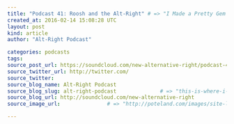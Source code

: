 ```yaml
---
title: "Podcast 41: Roosh and the Alt-Right" # => "I Made a Pretty Gem - Planet.rb"
created_at: 2016-02-14 15:08:28 UTC
layout: post
kind: article
author: "Alt-Right Podcast"

categories: podcasts
tags: 
source_post_url: https://soundcloud.com/new-alternative-right/podcast-41-roosh-and-the-alt-right    # => "http://poteland.com/blog/i-made-a-pretty-gem-planet-dot-rb/"
source_twitter_url: http://twitter.com/
source_twitter: 
source_blog_name: Alt-Right Podcast
source_blog_slug: alt-right-podcast              # => "this-is-where-i-tell-you-stuff"
source_blog_url: http://soundcloud.com/new-alternative-right               # => "http://poteland.com/articles"
source_image_url:               # => "http://poteland.com/images/site-logo.png"

---
```



<!--
   Andy and Colin welcome special guests, Matt Forney and Matt Parrott, to discuss the recent allegations of &quot;rapey-ness&quot; directed at manosphere blogger Roosh V. Among the issues discussed are Europe&#39;s migrant rape crisis, changing sexual relations between men and women caused by technology, the attempt by feminists to widen the definition of &quot;rape&quot; in order to pass more power to the state, and tensions within the Alt-Right.

Running order and show notes are available here:
http://alternative-right.blogspot.com/2016/02/podcast-41-roosh-and-alt-right.html           # => "I’ve been hurting to write this ever since we had the idea of creating a Planet for Cubox..." (Continued)
   alt-right-podcast              # => "this-is-where-i-tell-you-stuff"
   http://soundcloud.com/new-alternative-right               # => "http://poteland.com/articles"
                 # => "http://poteland.com/images/site-logo.png"
Andy and Colin welcome special guests, Matt Forney and Matt Parrott, to discuss the recent allegations of "rapey-ness" directed at manosphere blogger Roosh V. Among the issues discussed are Europe's migrant rape crisis, changing sexual relations between men and women caused by technology, the attempt by feminists to widen the definition of "rape" in order to pass more power to the state, and tensions within the Alt-Right.

Running order and show notes are available here:
http://alternative-right.blogspot.com/2016/02/podcast-41-roosh-and-alt-right.html<div class="">
    <i>Source: <a href="http://soundcloud.com/new-alternative-right">Alt-Right Podcast</a></i>
</div>
